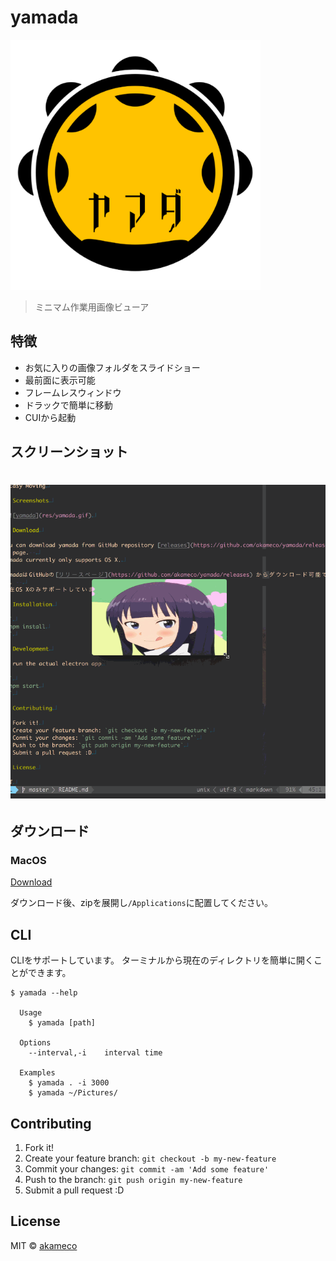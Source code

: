 # yamada
<img src="yamada.png" width=400>

> ミニマム作業用画像ビューア

## 特徴

- お気に入りの画像フォルダをスライドショー
- 最前面に表示可能
- フレームレスウィンドウ
- ドラックで簡単に移動
- CUIから起動

## スクリーンショット

# ![yamada](media/screenshot.gif)


## ダウンロード

### MacOS

[Download](https://github.com/akameco/yamada/releases)

ダウンロード後、zipを展開し`/Applications`に配置してください。

## CLI

CLIをサポートしています。
ターミナルから現在のディレクトリを簡単に開くことができます。

```
$ yamada --help

  Usage
    $ yamada [path]

  Options
    --interval,-i    interval time

  Examples
    $ yamada . -i 3000
    $ yamada ~/Pictures/
```

## Contributing

1. Fork it!
2. Create your feature branch: `git checkout -b my-new-feature`
3. Commit your changes: `git commit -am 'Add some feature'`
4. Push to the branch: `git push origin my-new-feature`
5. Submit a pull request :D

## License

MIT © [akameco](http://akameco.github.io)

